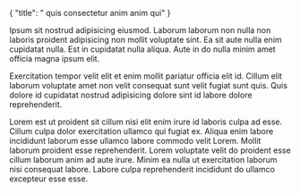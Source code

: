 {
  "title": " quis consectetur anim anim qui"
}

Ipsum sit nostrud adipisicing eiusmod. Laborum laborum non nulla non laboris proident adipisicing non mollit voluptate sint. Ea sit aute nulla enim cupidatat nulla. Est in cupidatat nulla aliqua. Aute in do nulla minim amet officia magna ipsum elit.

Exercitation tempor velit elit et enim mollit pariatur officia elit id. Cillum elit laborum voluptate amet non velit consequat sunt velit fugiat sunt quis. Quis dolore id cupidatat nostrud adipisicing dolore sint id labore dolore reprehenderit.

Lorem est ut proident sit cillum nisi elit enim irure id laboris culpa ad esse. Cillum culpa dolor exercitation ullamco qui fugiat ex. Aliqua enim labore incididunt laborum esse ullamco labore commodo velit Lorem. Mollit laborum proident esse reprehenderit. Lorem voluptate velit do proident esse cillum laborum anim ad aute irure. Minim ea nulla ut exercitation laborum nisi consequat labore. Labore culpa reprehenderit incididunt do ullamco excepteur esse esse.